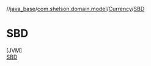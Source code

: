 //[java_base](../../../../index.md)/[com.shelson.domain.model](../../index.md)/[Currency](../index.md)/[SBD](index.md)

# SBD

[JVM]\
[SBD](index.md)
